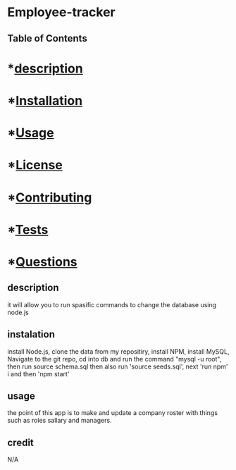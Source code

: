 # Employee-tracker

 ## Table of Contents
  # *[description](#description)
  # *[Installation](#install)
  # *[Usage](#usage)
  # *[License](#license)
  # *[Contributing](#Contributing)
  # *[Tests](#tests)
  # *[Questions](#questions)

  ## description 
  it will allow you to run spasific commands to change the database using node.js
  ## instalation 
   install Node.js, clone the data from my repositiry, install NPM, install MySQL, Navigate to the git repo, cd into db and run the command "mysql -u root", then run source schema.sql then also run 'source seeds.sql', next 'run npm' i and then 'npm start' 
## usage 
the point of this app is to make and update a company roster
  with things such as roles sallary and managers.

## credit
N/A

